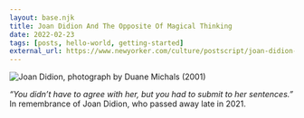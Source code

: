 ```yaml
---
layout: base.njk
title: Joan Didion And The Opposite Of Magical Thinking
date: 2022-02-23
tags: [posts, hello-world, getting-started]
external_url: https://www.newyorker.com/culture/postscript/joan-didion-and-the-opposite-of-magical-thinking
---
```


![Joan Didion, photograph by Duane Michals (2001)](/assets/links/joan-didion.webp "Joan Didion, photograph by Duane Michals (2001)")

_“You didn’t have to agree with her, but you had to submit to her sentences.”_ In remembrance of Joan Didion, who passed away late in 2021.

